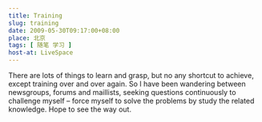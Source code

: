 ```yaml
---
title: Training
slug: training
date: 2009-05-30T09:17:00+08:00
place: 北京
tags: [ 随笔 学习 ]
host-at: LiveSpace
---
```

There are lots of things to learn and grasp, but no any shortcut to achieve, except training over and over again. So I have been wandering between newsgroups, forums and maillists, seeking questions continuously to challenge myself – force myself to solve the problems by study the related knowledge. Hope to see the way out.

